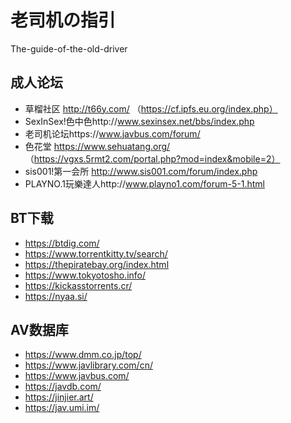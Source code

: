 # 老司机の指引

The-guide-of-the-old-driver

## 成人论坛

- 草榴社区 http://t66y.com/
（https://cf.ipfs.eu.org/index.php）
- SexInSex!色中色http://www.sexinsex.net/bbs/index.php
- 老司机论坛https://www.javbus.com/forum/
- 色花堂 https://www.sehuatang.org/
（https://vgxs.5rmt2.com/portal.php?mod=index&mobile=2）
- sis001!第一会所 http://www.sis001.com/forum/index.php
- PLAYNO.1玩樂達人http://www.playno1.com/forum-5-1.html

## BT下载

- https://btdig.com/
- https://www.torrentkitty.tv/search/
- https://thepiratebay.org/index.html
- https://www.tokyotosho.info/
- https://kickasstorrents.cr/
- https://nyaa.si/

## AV数据库

- https://www.dmm.co.jp/top/
- https://www.javlibrary.com/cn/
- https://www.javbus.com/
- https://javdb.com/
- https://jinjier.art/
- https://jav.umi.im/
